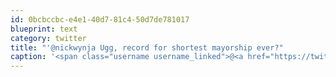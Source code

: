 ```yaml
---
id: 0bcbccbc-e4e1-40d7-81c4-50d7de781017
blueprint: text
category: twitter
title: "'@nickwynja Ugg, record for shortest mayorship ever?"
caption: '<span class="username username_linked">@<a href="https://twitter.com/nickwynja" title="Nick Wynja">nickwynja</a></span> Ugg, record for shortest mayorship ever?'
---
```

